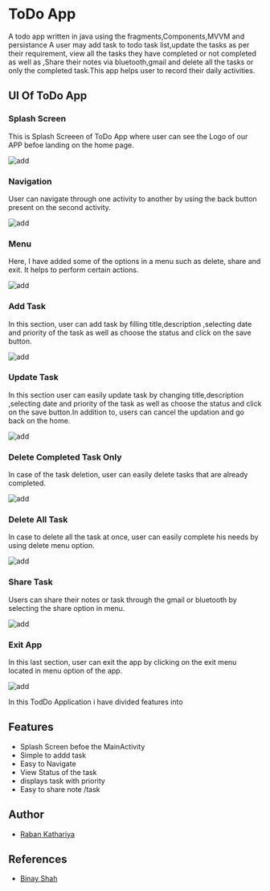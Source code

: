 # ToDo App 

A todo app  written in java using the fragments,Components,MVVM and persistance
A user may add task to todo task list,update the tasks as per their requirement, view all the tasks they have completed or not completed as well as ,Share their notes via bluetooth,gmail and delete all the tasks or only the completed task.This app  helps  user to record their daily activities.


## UI Of ToDo App
### Splash Screen 

 This is Splash Screeen of ToDo App where user can see the Logo of our APP befoe landing on the home page.
 
 ![add](gifs/splash1.gif)

### Navigation
   User can navigate through one activity to another by using the back button present on the second activity.
  
  ![add](gifs/navigation1.gif)

### Menu 

  Here, I have added  some of the options in a menu such as delete, share and exit. It helps to  perform certain actions.
  
![add](gifs/menu1.gif)

### Add Task 

  In this section, user can add task by filling title,description ,selecting date and priority of the task as well as choose the status and click on the save button. 
  
![add](gifs/addTask1.gif)

### Update Task

  In this section user can easily update task by changing title,description ,selecting date and priority of the task as well as choose the status and click on the save button.In addition to, users can cancel the updation and go back on  the home.
  
![add](gifs/updateTask1.gif)

### Delete Completed Task Only

  In case of the task deletion, user can easily delete tasks that are already completed.
 
![add](gifs/deleteCompletedTask1.gif)

### Delete All Task
 
  In case to delete all the task at once, user can easily complete his needs by using delete menu option.
  
![add](gifs/deleteall1.gif)

### Share Task
 Users can share their notes or task through the gmail or bluetooth  by selecting the share option in menu.
 
![add](gifs/sharenotes1.gif)


### Exit App

 In this last section, user can exit the app by clicking on the exit menu located in menu option of the app.

![add](gifs/exit1.gif)

In this TodDo Application i have divided features into

## Features

- Splash Screen befoe the MainActivity
- Simple to addd task 
- Easy to Navigate 
- View Status of the task
- displays task with priority
- Easy to share note /task



## Author

- [Raban Kathariya](https://www.github.com/raban2/)


## References
- [Binay Shah](https://github.com/binay-shah/TodoMVVM.git)


 

